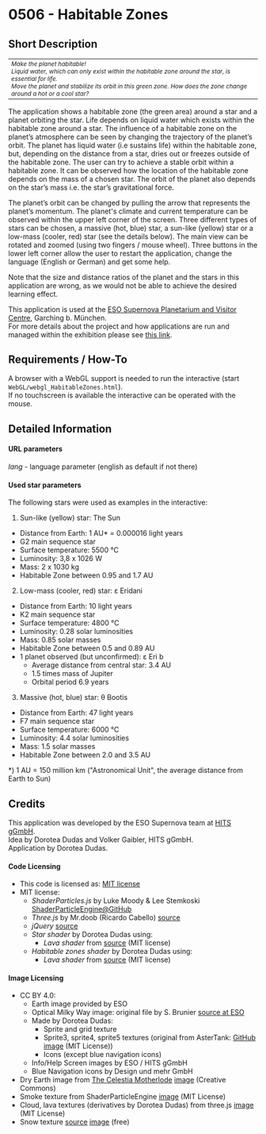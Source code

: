 # 0506 - Habitable Zones

## Short Description

<table align="center">
    <tr>
    <td align="left" style="font-style:italic; font-size:12px; background-color:white">Make the planet habitable!<br>
Liquid water, which can only exist within the habitable zone around the star, is essential for life.<br>
Move the planet and stabilize its orbit in this green zone. 
How does the zone change around a hot or a cool star?
</td>
    </tr>
</table>

The application shows a habitable zone (the green area) around a star and a planet orbiting the star. Life depends on liquid water which exists within the habitable zone around a star. 
The influence of a habitable zone on the planet’s atmosphere can be seen by changing the trajectory of the planet’s orbit. The planet has liquid water (i.e sustains life) within the habitable zone, but, depending on the distance from a star, dries out or freezes outside of the habitable zone. The user can try to achieve a stable orbit within a habitable zone. It can be observed how the location of the habitable zone depends on the mass of a chosen star. The orbit of the planet also depends on the star’s mass i.e. the star’s gravitational force.

The planet’s orbit can be changed by pulling the arrow that represents the planet’s momentum. The planet's climate and current temperature can be observed within the upper left corner of the screen. Three different types of stars can be chosen, a massive (hot, blue) star, a sun-like (yellow) star or a low-mass (cooler, red) star (see the details below). The main view can be rotated and zoomed (using two fingers / mouse wheel). Three buttons in the lower left corner allow the user to restart the application, change the language (English or German) and get some help. 

Note that the size and distance ratios of the planet and the stars in this application are wrong, as we would not be able to achieve the desired learning effect. 

This application is used at the [ESO Supernova Planetarium and Visitor Centre](https://supernova.eso.org/?lang=en), Garching b. München.  
For more details about the project and how applications are run and managed within the exhibition please see [this link](https://gitlab.com/HITS_Supernova/overview).   


## Requirements / How-To

A browser with a WebGL support is needed to run the interactive (start `WebGL/webgl_HabitableZones.html`).  
If no touchscreen is available the interactive can be operated with the mouse.

## Detailed Information

#### URL parameters

*lang* - language parameter (english as default if not there)

#### Used star parameters

The following stars were used as examples in the interactive:  

1) Sun-like (yellow) star: The Sun  

* Distance from Earth: 1 AU* = 0.000016 light years 
* G2 main sequence star 
* Surface temperature: 5500 °C
* Luminosity: 3,8 x 1026 W
* Mass: 2 x 1030 kg
* Habitable Zone between 0.95 and 1.7 AU

2) Low-mass (cooler, red) star: ε Eridani  

* Distance from Earth: 10 light years
* K2 main sequence star
* Surface temperature: 4800 °C
* Luminosity: 0.28 solar luminosities
* Mass: 0.85 solar masses
* Habitable Zone between 0.5 and 0.89 AU
* 1 planet observed (but unconfirmed): ε Eri b
    * Average distance from central star: 3.4 AU
    * 1.5 times mass of Jupiter
    * Orbital period 6.9 years

3) Massive (hot, blue) star: θ Bootis  

* Distance from Earth: 47 light years
* F7 main sequence star
* Surface temperature: 6000 °C
* Luminosity: 4.4 solar luminosities
* Mass: 1.5 solar masses
* Habitable Zone between 2.0 and 3.5 AU

*) 1 AU = 150 million km ("Astronomical Unit", the average distance from Earth to Sun)



## Credits

This application was developed by the ESO Supernova team at [HITS gGmbH](https://www.h-its.org/en/).  
Idea by Dorotea Dudas and Volker Gaibler, HITS gGmbH.  
Application by Dorotea Dudas.  

#### Code Licensing

* This code is licensed as: [MIT license](LICENSE)
* MIT license:
    * *ShaderParticles.js* by Luke Moody & Lee Stemkoski [ShaderParticleEngine@GitHub](https://github.com/squarefeet/ShaderParticleEngine)
    * *Three.js* by Mr.doob (Ricardo Cabello) [source](https://threejs.org/)
    * *jQuery* [source](https://jquery.com/)
    * *Star shader* by Dorotea Dudas using:
        * *Lava shader* from [source](https://threejs.org/examples/webgl_shader_lava.html) (MIT license)
    * *Habitable zones shader* by Dorotea Dudas using:
        * *Lava shader* from [source](https://threejs.org/examples/webgl_shader_lava.html) (MIT license)


#### Image Licensing

* CC BY 4.0:
    * Earth image provided by ESO
    * Optical Milky Way image: original file by S. Brunier [source at ESO](https://www.eso.org/public/images/eso0932a/)
    * Made by Dorotea Dudas:
        * Sprite and grid texture 
        * Sprite3, sprite4, sprite5 textures (original from AsterTank: [GitHub](https://github.com/typpo/asterank) [image](https://github.com/typpo/asterank/tree/master/static/img) (MIT License))
        * Icons (except blue navigation icons)
    * Info/Help Screen images by ESO / HITS gGmbH
    * Blue Navigation icons by Design und mehr GmbH    
* Dry Earth image from [The Celestia Motherlode](http://www.celestiamotherlode.net/) [image](http://www.celestiamotherlode.net/catalog/show_addon_details.php?addon_id=1010) (Creative Commons)
* Smoke texture from ShaderParticleEngine [image](https://github.com/squarefeet/ShaderParticleEngine/blob/master/examples/img/smokeparticle.png) (MIT License)
* Cloud, lava textures (derivatives by Dorotea Dudas) from three.js [image](https://github.com/mrdoob/three.js/tree/dev/examples/textures/lava) (MIT License)
* Snow texture [source](http://seamless-pixels.blogspot.de/2012/09/free-seamless-stucco-wall-plaster.html) [image](http://4.bp.blogspot.com/-5xNMmxVjWKg/UA5bNp_0jaI/AAAAAAAAB4s/QXcwBUUPPKw/s1600/Seamless+wall+white+paint+stucco+plaster+texture.jpg)  (free)









